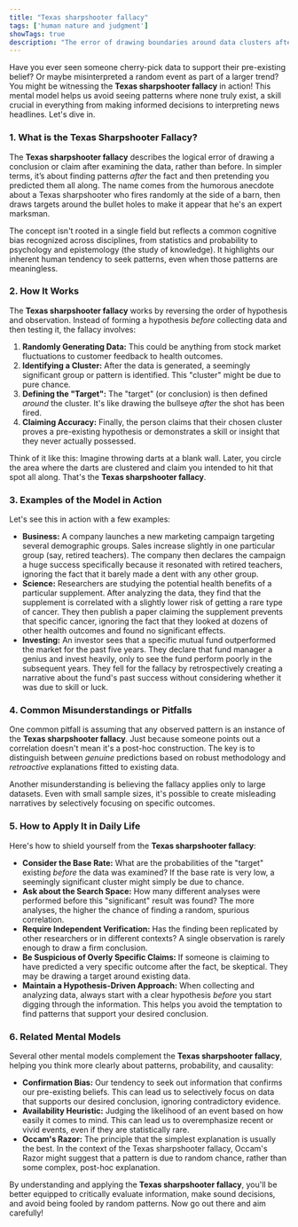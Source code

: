 ```yaml
---
title: "Texas sharpshooter fallacy"
tags: ['human nature and judgment']
showTags: true
description: "The error of drawing boundaries around data clusters after the fact, making random patterns appear significant."
---
```



Have you ever seen someone cherry-pick data to support their pre-existing belief? Or maybe misinterpreted a random event as part of a larger trend? You might be witnessing the **Texas sharpshooter fallacy** in action! This mental model helps us avoid seeing patterns where none truly exist, a skill crucial in everything from making informed decisions to interpreting news headlines. Let's dive in.

### 1. What is the Texas Sharpshooter Fallacy?

The **Texas sharpshooter fallacy** describes the logical error of drawing a conclusion or claim after examining the data, rather than before. In simpler terms, it’s about finding patterns *after* the fact and then pretending you predicted them all along. The name comes from the humorous anecdote about a Texas sharpshooter who fires randomly at the side of a barn, then draws targets around the bullet holes to make it appear that he's an expert marksman.

The concept isn't rooted in a single field but reflects a common cognitive bias recognized across disciplines, from statistics and probability to psychology and epistemology (the study of knowledge). It highlights our inherent human tendency to seek patterns, even when those patterns are meaningless.

### 2. How It Works

The **Texas sharpshooter fallacy** works by reversing the order of hypothesis and observation. Instead of forming a hypothesis *before* collecting data and then testing it, the fallacy involves:

1.  **Randomly Generating Data:** This could be anything from stock market fluctuations to customer feedback to health outcomes.
2.  **Identifying a Cluster:** After the data is generated, a seemingly significant group or pattern is identified. This "cluster" might be due to pure chance.
3.  **Defining the "Target":** The "target" (or conclusion) is then defined *around* the cluster. It's like drawing the bullseye *after* the shot has been fired.
4.  **Claiming Accuracy:** Finally, the person claims that their chosen cluster proves a pre-existing hypothesis or demonstrates a skill or insight that they never actually possessed.

Think of it like this: Imagine throwing darts at a blank wall. Later, you circle the area where the darts are clustered and claim you intended to hit that spot all along. That's the **Texas sharpshooter fallacy**.

### 3. Examples of the Model in Action

Let's see this in action with a few examples:

*   **Business:** A company launches a new marketing campaign targeting several demographic groups. Sales increase slightly in one particular group (say, retired teachers). The company then declares the campaign a huge success specifically because it resonated with retired teachers, ignoring the fact that it barely made a dent with any other group.
*   **Science:** Researchers are studying the potential health benefits of a particular supplement. After analyzing the data, they find that the supplement is correlated with a slightly lower risk of getting a rare type of cancer. They then publish a paper claiming the supplement prevents that specific cancer, ignoring the fact that they looked at dozens of other health outcomes and found no significant effects.
*   **Investing:** An investor sees that a specific mutual fund outperformed the market for the past five years. They declare that fund manager a genius and invest heavily, only to see the fund perform poorly in the subsequent years. They fell for the fallacy by retrospectively creating a narrative about the fund's past success without considering whether it was due to skill or luck.

### 4. Common Misunderstandings or Pitfalls

One common pitfall is assuming that any observed pattern is an instance of the **Texas sharpshooter fallacy**. Just because someone points out a correlation doesn't mean it's a post-hoc construction. The key is to distinguish between *genuine* predictions based on robust methodology and *retroactive* explanations fitted to existing data.

Another misunderstanding is believing the fallacy applies only to large datasets. Even with small sample sizes, it's possible to create misleading narratives by selectively focusing on specific outcomes.

### 5. How to Apply It in Daily Life

Here's how to shield yourself from the **Texas sharpshooter fallacy**:

*   **Consider the Base Rate:** What are the probabilities of the "target" existing *before* the data was examined? If the base rate is very low, a seemingly significant cluster might simply be due to chance.
*   **Ask about the Search Space:** How many different analyses were performed before this "significant" result was found? The more analyses, the higher the chance of finding a random, spurious correlation.
*   **Require Independent Verification:** Has the finding been replicated by other researchers or in different contexts? A single observation is rarely enough to draw a firm conclusion.
*   **Be Suspicious of Overly Specific Claims:** If someone is claiming to have predicted a very specific outcome after the fact, be skeptical. They may be drawing a target around existing data.
*   **Maintain a Hypothesis-Driven Approach:** When collecting and analyzing data, always start with a clear hypothesis *before* you start digging through the information. This helps you avoid the temptation to find patterns that support your desired conclusion.

### 6. Related Mental Models

Several other mental models complement the **Texas sharpshooter fallacy**, helping you think more clearly about patterns, probability, and causality:

*   **Confirmation Bias:** Our tendency to seek out information that confirms our pre-existing beliefs. This can lead us to selectively focus on data that supports our desired conclusion, ignoring contradictory evidence.
*   **Availability Heuristic:** Judging the likelihood of an event based on how easily it comes to mind. This can lead us to overemphasize recent or vivid events, even if they are statistically rare.
*   **Occam's Razor:** The principle that the simplest explanation is usually the best. In the context of the Texas sharpshooter fallacy, Occam's Razor might suggest that a pattern is due to random chance, rather than some complex, post-hoc explanation.

By understanding and applying the **Texas sharpshooter fallacy**, you'll be better equipped to critically evaluate information, make sound decisions, and avoid being fooled by random patterns. Now go out there and aim carefully!

